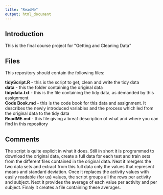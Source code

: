 ```yaml
---
title: "ReadMe"
output: html_document
---
```


## Introduction

This is the final course project for "Getting and Cleaning Data"


## Files

This repository should contain the following files:

**tidyScript.R** - this is the script to get, clean and write the tidy data  
**data**   -      this the folder containing the original data  
**tidydata.txt** - this is the file containing the tidy data, as demanded by this assignment  
**Code Book.md** - this is the code book for this data and assignment. It describes the newly introduced variables and the process which led from the original data to the tidy data  
**ReadME.md**   - this file giving a breaf description of what and where you can find in this                      repository

## Comments

The script is quite explicit in what it does. Still in short it is programmed to download the original data, create a full data for each test and train sets from the different files contained in the original data. Next it mergers the two data sets and extract from this full data only the values that represent means and standard deviation. Once it replaces the activity values with easily readable (for us) values, the script groups all the rows per activity and subject. Next it provides the average of each value per activity and per subject. Finaly it creates a file containing these averages.

